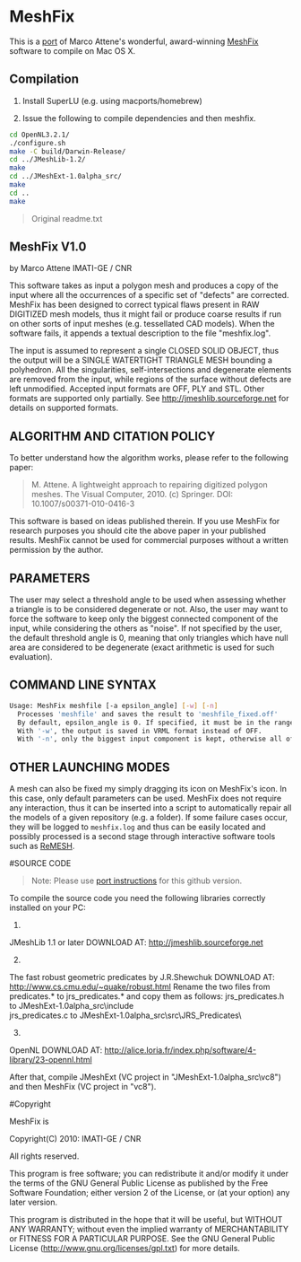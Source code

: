 # MeshFix

This is a [port](http://www.alecjacobson.com/weblog/?p=2887) of Marco Attene's
wonderful, award-winning [MeshFix](http://sourceforge.net/projects/meshfix/)
software to compile on Mac OS X.

## Compilation

  1. Install SuperLU (e.g. using macports/homebrew)

  2. Issue the following to compile dependencies and then meshfix.
```bash
cd OpenNL3.2.1/
./configure.sh
make -C build/Darwin-Release/
cd ../JMeshLib-1.2/
make
cd ../JMeshExt-1.0alpha_src/
make
cd ..
make
```

> Original readme.txt

## MeshFix V1.0
by Marco Attene
IMATI-GE / CNR

This software takes as input a polygon mesh and produces a copy of the input
where all the occurrences of a specific set of "defects" are corrected. MeshFix
has been designed to correct typical flaws present in RAW DIGITIZED mesh
models, thus it might fail or produce coarse results if run on other sorts of
input meshes (e.g. tessellated CAD models). When the software fails, it appends
a textual description to the file "meshfix.log".

The input is assumed to represent a single CLOSED SOLID OBJECT, thus the output
will be a SINGLE WATERTIGHT TRIANGLE MESH bounding a polyhedron. All the
singularities, self-intersections and degenerate elements are removed from the
input, while regions of the surface without defects are left unmodified.
Accepted input formats are OFF, PLY and STL. Other formats are supported only
partially. See http://jmeshlib.sourceforge.net for details on supported
formats.

## ALGORITHM AND CITATION POLICY
To better understand how the algorithm works, please refer to the following
paper:

> M. Attene.
> A lightweight approach to repairing digitized polygon meshes.
> The Visual Computer, 2010. (c) Springer. DOI: 10.1007/s00371-010-0416-3

This software is based on ideas published therein. If you use MeshFix for
research purposes you should cite the above paper in your published results.
MeshFix cannot be used for commercial purposes without a written permission by
the author.

## PARAMETERS
The user may select a threshold angle to be used when assessing whether a triangle is to be considered degenerate or not. Also, the user may want to force the software to keep only the biggest connected component of the input, while considering the others as "noise". If not specified by the user, the default threshold angle is 0, meaning that only triangles which have null area are considered to be degenerate (exact arithmetic is used for such evaluation).

## COMMAND LINE SYNTAX
```bash
Usage: MeshFix meshfile [-a epsilon_angle] [-w] [-n]
  Processes 'meshfile' and saves the result to 'meshfile_fixed.off'
  By default, epsilon_angle is 0. If specified, it must be in the range (0 - 2) degrees.
  With '-w', the output is saved in VRML format instead of OFF.
  With '-n', only the biggest input component is kept, otherwise all of them are used.
```

## OTHER LAUNCHING MODES
A mesh can also be fixed my simply dragging its icon on MeshFix's icon. In this
case, only default parameters can be used.  MeshFix does not require any
interaction, thus it can be inserted into a script to automatically repair all
the models of a given repository (e.g. a folder). If some failure cases occur,
they will be logged to `meshfix.log` and thus can be easily located and
possibly processed is a second stage through interactive software tools such as
[ReMESH](http://remesh.sourceforge.net).


#SOURCE CODE

> Note: Please use [port
> instructions](http://www.alecjacobson.com/weblog/?p=2887) for this github
> version.

To compile the source code you need the following libraries correctly installed on your PC:

1)
JMeshLib 1.1 or later
DOWNLOAD AT: http://jmeshlib.sourceforge.net

2)
The fast robust geometric predicates by J.R.Shewchuk
DOWNLOAD AT: http://www.cs.cmu.edu/~quake/robust.html
Rename the two files from predicates.* to jrs_predicates.* and copy them as follows:
jrs_predicates.h to JMeshExt-1.0alpha_src\include\
jrs_predicates.c to JMeshExt-1.0alpha_src\src\JRS_Predicates\

3)
OpenNL
DOWNLOAD AT: http://alice.loria.fr/index.php/software/4-library/23-opennl.html

After that, compile JMeshExt (VC project in "JMeshExt-1.0alpha_src\vc8") and
then MeshFix (VC project in "vc8").

#Copyright

MeshFix is

Copyright(C) 2010: IMATI-GE / CNR                                       

All rights reserved.                                                      

This program is free software; you can redistribute it and/or modify it under
the terms of the GNU General Public License as published by the Free Software
Foundation; either version 2 of the License, or (at your option) any later
version.                                       

This program is distributed in the hope that it will be useful, but WITHOUT ANY
WARRANTY; without even the implied warranty of MERCHANTABILITY or FITNESS FOR A
PARTICULAR PURPOSE. See the GNU General Public License
(http://www.gnu.org/licenses/gpl.txt) for more details.                                                         
